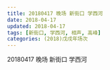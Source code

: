 ```yaml
---
title: 20180417 晚场 新街口 学西河
date: 2018-04-17
updated: 2018-04-17
tags: [新街口, 学西河, 相声, 高峰]
categories: (2018)戊戌年场次 
---
```

20180417 晚场 新街口 学西河

